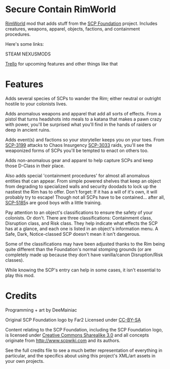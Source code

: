 # Secure Contain RimWorld

[RimWorld](https://store.steampowered.com/app/294100/RimWorld/) mod that adds stuff from the [SCP Foundation](http://www.scpwiki.com) project. Includes creatures, weapons, apparel, objects, factions, and containment procedures.

Here's some links:

STEAM  NEXUSMODS

[Trello](https://trello.com/b/k7sHcryO/scr) for upcoming features and other things like that

# Features

Adds several species of SCPs to wander the Rim; either neutral or outright hostile to your colonists lives.

Adds anomalous weapons and apparel that add all sorts of effects. From a pistol that turns headshots into meals to a katana that makes a pawn crazy with power, you'll be surprised what you'll find in the hands of raiders or deep in ancient ruins.

Adds event(s) and factions so your storyteller keeps you on your toes. From [SCP-3199](https://scp-wiki.wikidot.com/scp-3199) attacks to Chaos Insurgency [SCP-3033](https://scp-wiki.wikidot.com/scp-3033) raids, you'll see the weaponized forms of SCPs you'll be tempted to enact on others too.

Adds non-anomalous gear and apparel to help capture SCPs and keep those D-Class in their place.

Also adds special 'containment procedures' for almost all anomalous entities that can appear. From simple powered shelves that keep an object from degrading to specialized walls and security doodads to lock up the nastiest the Rim has to offer. Don't forget: If it has a will of it's own, it will probably try to escape! Though not all SCPs have to be contained... after all, [SCP-5185](https://scp-wiki.wikidot.com/scp-5185)s are good boys with a little training.

Pay attention to an object's classifications to ensure the safety of your colonists. Or don't. There are three classifications: Containment class, Disruption class, and Risk class. They help indicate what effects the SCP has at a glance, and each one is listed in an object's information menu. A Safe, Dark, Notice-classed SCP doesn't mean it isn't dangerous.

Some of the classifications may have been adjusted thanks to the Rim being quite different than the Foundation's normal stomping grounds (or are completely made up because they don't have vanilla/canon Disruption/Risk classes). 

While knowing the SCP's entry can help in some cases, it isn't essential to play this mod.

# Credits

Programming + art by DeeMainiac

Original SCP Foundation logo by Far2 Licensed under [CC-BY-SA](https://creativecommons.org/licenses/by-sa/3.0/)

Content relating to the SCP Foundation, including the SCP Foundation logo, is licensed under [Creative Commons Sharealike 3.0](https://creativecommons.org/licenses/by-sa/3.0/) and all concepts originate from http://www.scpwiki.com and its authors.

See the full credits file to see a much better representation of everything in particular, and the specifics about using this project's XML/art assets in your own projects. 
